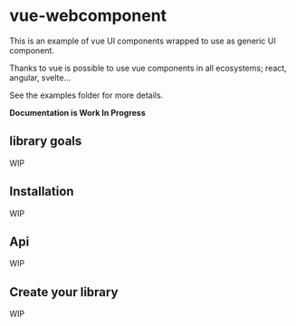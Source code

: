 # vue-webcomponent

This is an example of vue UI components wrapped to use as generic UI component.

Thanks to vue is possible to use vue components in all ecosystems; react, angular, svelte...

See the examples folder for more details.

**Documentation is Work In Progress**

## library goals

WIP

## Installation

WIP

## Api

WIP

## Create your library

WIP
